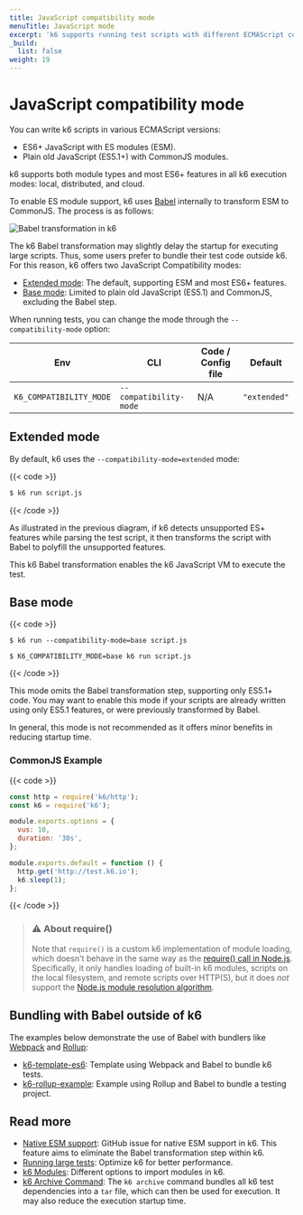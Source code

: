 ```yaml
---
title: JavaScript compatibility mode
menuTitle: JavaScript mode
excerpt: 'k6 supports running test scripts with different ECMAScript compatibility modes using --compatibility-mode'
_build:
  list: false
weight: 19
---
```


# JavaScript compatibility mode

You can write k6 scripts in various ECMAScript versions:

- ES6+ JavaScript with ES modules (ESM).
- Plain old JavaScript (ES5.1+) with CommonJS modules.

k6 supports both module types and most ES6+ features in all k6 execution modes: local, distributed, and cloud.

To enable ES module support, k6 uses [Babel](https://babeljs.io/) internally to transform ESM to CommonJS. The process is as follows:

![Babel transformation in k6](/media/docs/k6-oss/diagram-grafana-k6-babel-pipeline.png)

The k6 Babel transformation may slightly delay the startup for executing large scripts. Thus, some users prefer to bundle their test code outside k6. For this reason, k6 offers two JavaScript Compatibility modes:

- [Extended mode](#extended-mode): The default, supporting ESM and most ES6+ features.
- [Base mode](#base-mode): Limited to plain old JavaScript (ES5.1) and CommonJS, excluding the Babel step.

When running tests, you can change the mode through the `--compatibility-mode` option:

| Env                     | CLI                    | Code / Config file | Default      |
| ----------------------- | ---------------------- | ------------------ | ------------ |
| `K6_COMPATIBILITY_MODE` | `--compatibility-mode` | N/A                | `"extended"` |

## Extended mode

By default, k6 uses the `--compatibility-mode=extended` mode:

{{< code >}}

```default
$ k6 run script.js
```

{{< /code >}}

As illustrated in the previous diagram, if k6 detects unsupported ES+ features while parsing the test script, it then transforms the script with Babel to polyfill the unsupported features.

This k6 Babel transformation enables the k6 JavaScript VM to execute the test.

## Base mode

{{< code >}}

```cli
$ k6 run --compatibility-mode=base script.js
```

```env
$ K6_COMPATIBILITY_MODE=base k6 run script.js
```

{{< /code >}}

This mode omits the Babel transformation step, supporting only ES5.1+ code. You may want to enable this mode if your scripts are already written using only ES5.1 features, or were previously transformed by Babel.

In general, this mode is not recommended as it offers minor benefits in reducing startup time.

### CommonJS Example

{{< code >}}

```javascript
const http = require('k6/http');
const k6 = require('k6');

module.exports.options = {
  vus: 10,
  duration: '30s',
};

module.exports.default = function () {
  http.get('http://test.k6.io');
  k6.sleep(1);
};
```

{{< /code >}}

> ### ⚠️ About require()
>
> Note that `require()` is a custom k6 implementation of module
> loading, which doesn't behave in the same way as the
> [require() call in Node.js](https://nodejs.org/api/modules.html#modules_require_id).
> Specifically, it only handles loading of built-in k6 modules,
> scripts on the local filesystem, and remote scripts over HTTP(S),
> but it does _not_ support the
> [Node.js module resolution algorithm](https://nodejs.org/api/modules.html#modules_all_together).

## Bundling with Babel outside of k6

The examples below demonstrate the use of Babel with bundlers like [Webpack](https://webpack.js.org/) and [Rollup](https://rollupjs.org/):

- [k6-template-es6](https://github.com/grafana/k6-template-es6): Template using Webpack and Babel to bundle k6 tests.
- [k6-rollup-example](https://github.com/grafana/k6-rollup-example): Example using Rollup and Babel to bundle a testing project.

## Read more

- [Native ESM support](https://github.com/grafana/k6/issues/3265): GitHub issue for native ESM support in k6. This feature aims to eliminate the Babel transformation step within k6.
- [Running large tests](https://grafana.com/docs/k6/<K6_VERSION>/testing-guides/running-large-tests): Optimize k6 for better performance.
- [k6 Modules](https://grafana.com/docs/k6/<K6_VERSION>/using-k6/modules): Different options to import modules in k6.
- [k6 Archive Command](https://grafana.com/docs/k6/<K6_VERSION>/misc/archive): The `k6 archive` command bundles all k6 test dependencies into a `tar` file, which can then be used for execution. It may also reduce the execution startup time.
